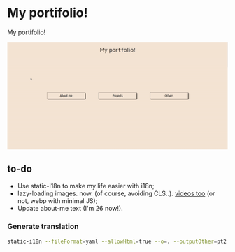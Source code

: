# My portifolio!
My portifolio!

<p align="center">
 <img src="./media/demo.gif"
   alt="Gif showing how the site looks."/>
</p>

## to-do
- Use static-i18n to make my life easier with i18n;
- lazy-loading images. now. (of course, avoiding CLS..). <a href="https://web.dev/articles/lazy-loading-video?hl=pt-br">videos too</a> (or not, webp with minimal JS);
- Update about-me text (I'm 26 now!).


### Generate translation
```bash
static-i18n --fileFormat=yaml --allowHtml=true --o=. --outputOther=pt2.html  --outputDefault=pt2.html  --localesPath=locales -l en -i pt src
```

